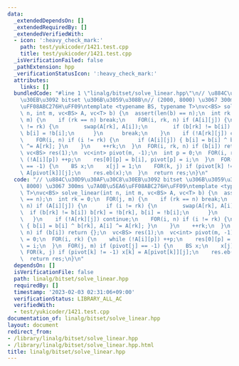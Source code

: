 ```yaml
---
data:
  _extendedDependsOn: []
  _extendedRequiredBy: []
  _extendedVerifiedWith:
  - icon: ':heavy_check_mark:'
    path: test/yukicoder/1421.test.cpp
    title: test/yukicoder/1421.test.cpp
  _isVerificationFailed: false
  _pathExtension: hpp
  _verificationStatusIcon: ':heavy_check_mark:'
  attributes:
    links: []
  bundledCode: "#line 1 \"linalg/bitset/solve_linear.hpp\"\n// \u884C\u30D9\u30AF\u30C8\
    \u30EB\u3092 bitset \u306B\u3059\u308B\n// (2000, 8000) \u3067 300ms \u7A0B\u5EA6\
    \uFF08ABC276H\uFF09\ntemplate <typename BS, typename T>\nvc<BS> solve_linear(int\
    \ n, int m, vc<BS> A, vc<T> b) {\n  assert(len(b) == n);\n  int rk = 0;\n  FOR(j,\
    \ m) {\n    if (rk == n) break;\n    FOR(i, rk, n) if (A[i][j]) {\n      if (i\
    \ != rk) {\n        swap(A[rk], A[i]);\n        if (b[rk] != b[i]) b[rk] = !b[rk],\
    \ b[i] = !b[i];\n      }\n      break;\n    }\n    if (!A[rk][j]) continue;\n\
    \    FOR(i, n) if (i != rk) {\n      if (A[i][j]) { b[i] = b[i] ^ b[rk], A[i]\
    \ ^= A[rk]; }\n    }\n    ++rk;\n  }\n  FOR(i, rk, n) if (b[i]) return {};\n \
    \ vc<BS> res(1);\n  vc<int> pivot(m, -1);\n  int p = 0;\n  FOR(i, rk) {\n    while\
    \ (!A[i][p]) ++p;\n    res[0][p] = b[i], pivot[p] = i;\n  }\n  FOR(j, m) if (pivot[j]\
    \ == -1) {\n    BS x;\n    x[j] = 1;\n    FOR(k, j) if (pivot[k] != -1) x[k] =\
    \ A[pivot[k]][j];\n    res.eb(x);\n  }\n  return res;\n}\n"
  code: "// \u884C\u30D9\u30AF\u30C8\u30EB\u3092 bitset \u306B\u3059\u308B\n// (2000,\
    \ 8000) \u3067 300ms \u7A0B\u5EA6\uFF08ABC276H\uFF09\ntemplate <typename BS, typename\
    \ T>\nvc<BS> solve_linear(int n, int m, vc<BS> A, vc<T> b) {\n  assert(len(b)\
    \ == n);\n  int rk = 0;\n  FOR(j, m) {\n    if (rk == n) break;\n    FOR(i, rk,\
    \ n) if (A[i][j]) {\n      if (i != rk) {\n        swap(A[rk], A[i]);\n      \
    \  if (b[rk] != b[i]) b[rk] = !b[rk], b[i] = !b[i];\n      }\n      break;\n \
    \   }\n    if (!A[rk][j]) continue;\n    FOR(i, n) if (i != rk) {\n      if (A[i][j])\
    \ { b[i] = b[i] ^ b[rk], A[i] ^= A[rk]; }\n    }\n    ++rk;\n  }\n  FOR(i, rk,\
    \ n) if (b[i]) return {};\n  vc<BS> res(1);\n  vc<int> pivot(m, -1);\n  int p\
    \ = 0;\n  FOR(i, rk) {\n    while (!A[i][p]) ++p;\n    res[0][p] = b[i], pivot[p]\
    \ = i;\n  }\n  FOR(j, m) if (pivot[j] == -1) {\n    BS x;\n    x[j] = 1;\n   \
    \ FOR(k, j) if (pivot[k] != -1) x[k] = A[pivot[k]][j];\n    res.eb(x);\n  }\n\
    \  return res;\n}\n"
  dependsOn: []
  isVerificationFile: false
  path: linalg/bitset/solve_linear.hpp
  requiredBy: []
  timestamp: '2023-02-03 02:31:06+09:00'
  verificationStatus: LIBRARY_ALL_AC
  verifiedWith:
  - test/yukicoder/1421.test.cpp
documentation_of: linalg/bitset/solve_linear.hpp
layout: document
redirect_from:
- /library/linalg/bitset/solve_linear.hpp
- /library/linalg/bitset/solve_linear.hpp.html
title: linalg/bitset/solve_linear.hpp
---
```

